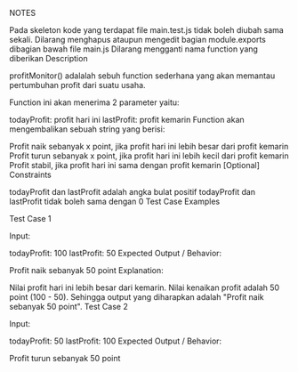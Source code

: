 NOTES

Pada skeleton kode yang terdapat file main.test.js tidak boleh diubah sama sekali.
Dilarang menghapus ataupun mengedit bagian module.exports dibagian bawah file main.js
Dilarang mengganti nama function yang diberikan
Description

profitMonitor() adalalah sebuh function sederhana yang akan memantau pertumbuhan profit dari suatu usaha.

Function ini akan menerima 2 parameter yaitu:

todayProfit: profit hari ini
lastProfit: profit kemarin
Function akan mengembalikan sebuah string yang berisi:

Profit naik sebanyak x point, jika profit hari ini lebih besar dari profit kemarin
Profit turun sebanyak x point, jika profit hari ini lebih kecil dari profit kemarin
Profit stabil, jika profit hari ini sama dengan profit kemarin
[Optional] Constraints

todayProfit dan lastProfit adalah angka bulat positif
todayProfit dan lastProfit tidak boleh sama dengan 0
Test Case Examples

Test Case 1

Input:

todayProfit: 100
lastProfit: 50
Expected Output / Behavior:

Profit naik sebanyak 50 point
Explanation:

Nilai profit hari ini lebih besar dari kemarin. Nilai kenaikan profit adalah 50 point (100 - 50).
Sehingga output yang diharapkan adalah "Profit naik sebanyak 50 point".
Test Case 2

Input:

todayProfit: 50
lastProfit: 100
Expected Output / Behavior:

Profit turun sebanyak 50 point